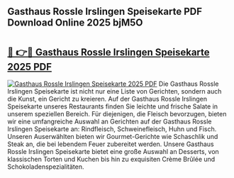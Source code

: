 ## Gasthaus Rossle Irslingen Speisekarte PDF Download Online 2025 bjM5O

# <h2><a href="http://gcdtiz.nevu.top/?p=Gasthaus+Rossle+Irslingen+Speisekarte">🔗 👉🔴 Gasthaus Rossle Irslingen Speisekarte 2025 PDF</a></h2>

[![Gasthaus Rossle Irslingen Speisekarte 2025 PDF](https://i.imgur.com/dBaPXMq.png)](http://gcdtiz.nevu.top/?p=Gasthaus+Rossle+Irslingen+Speisekarte)
Die Gasthaus Rossle Irslingen Speisekarte ist nicht nur eine Liste von Gerichten, sondern auch die Kunst, ein Gericht zu kreieren. Auf der Gasthaus Rossle Irslingen Speisekarte unseres Restaurants finden Sie leichte und frische Salate in unserem speziellen Bereich. Für diejenigen, die Fleisch bevorzugen, bieten wir eine umfangreiche Auswahl an Gerichten auf der Gasthaus Rossle Irslingen Speisekarte an: Rindfleisch, Schweinefleisch, Huhn und Fisch. Unseren Auserwählten bieten wir Gourmet-Gerichte wie Schaschlik und Steak an, die bei lebendem Feuer zubereitet werden. Unsere Gasthaus Rossle Irslingen Speisekarte bietet eine große Auswahl an Desserts, von klassischen Torten und Kuchen bis hin zu exquisiten Crème Brûlée und Schokoladenspezialitäten.
